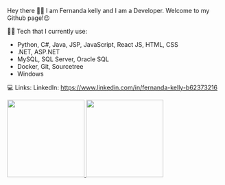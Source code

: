 Hey there ✌🏼
I am Fernanda kelly and I am a Developer. Welcome to my Github page!😉

👩‍💻 Tech that I currently use:

- Python, C#, Java, JSP, JavaScript, React JS, HTML, CSS
- .NET, ASP.NET
- MySQL, SQL Server, Oracle SQL
- Docker, Git, Sourcetree
- Windows

💻 Links:
LinkedIn: https://www.linkedin.com/in/fernanda-kelly-b62373216

<div>
<a href="https://github.com/Fernanda-Kelly">
<img height="180em" src="https://github-readme-stats.vercel.app/api/top-langs/?username=Fernanda-Kelly&layout=compact&langs_count=7&theme=gotham"/>
<img height="180em" src="https://github-readme-stats.vercel.app/api?username=Fernanda-Kelly&show_icons=true&theme=gotham&include_all_commits=true&count_private=true"/>
</div>
